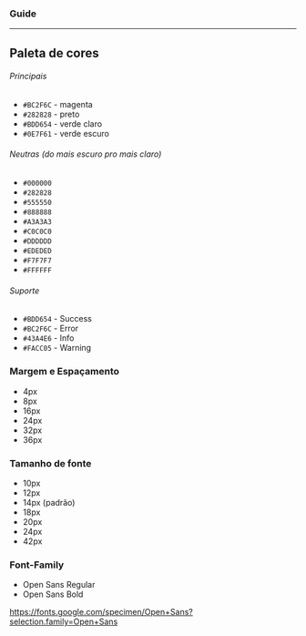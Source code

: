### Guide

---
## Paleta de cores
###### Principais

- `#BC2F6C` - magenta
- `#282828` - preto
- `#BDD654` - verde claro
- `#0E7F61` - verde escuro

###### Neutras (do mais escuro pro mais claro)

- `#000000`
- `#282828`
- `#555550`
- `#888888`
- `#A3A3A3`
- `#C0C0C0`
- `#DDDDDD`
- `#EDEDED`
- `#F7F7F7`
- `#FFFFFF`

###### Suporte

- `#BDD654` - Success
- `#BC2F6C` - Error
- `#43A4E6` - Info
- `#FACC05` - Warning

### Margem e Espaçamento

- 4px
- 8px
- 16px
- 24px
- 32px
- 36px

### Tamanho de fonte

- 10px
- 12px
- 14px (padrão)
- 18px
- 20px
- 24px
- 42px

### Font-Family

- Open Sans Regular
- Open Sans Bold

https://fonts.google.com/specimen/Open+Sans?selection.family=Open+Sans